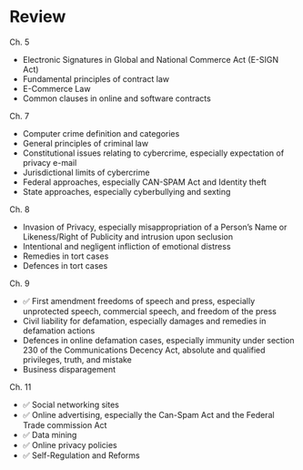 # Review

Ch. 5

* Electronic Signatures in Global and National Commerce Act (E-SIGN Act)
* Fundamental principles of contract law
* E-Commerce Law
* Common clauses in online and software contracts

Ch. 7

* Computer crime definition and categories
* General principles of criminal law
* Constitutional issues relating to cybercrime, especially expectation of privacy e-mail
* Jurisdictional limits of cybercrime
* Federal approaches, especially CAN-SPAM Act and Identity theft
* State approaches, especially cyberbullying and sexting

Ch. 8

* Invasion of Privacy, especially misappropriation of a Person’s Name or Likeness/Right of Publicity and intrusion upon seclusion
* Intentional and negligent infliction of emotional distress
* Remedies in tort cases
* Defences in tort cases

Ch. 9

* ✅ First amendment freedoms of speech and press, especially unprotected speech, commercial speech, and freedom of the press
* Civil liability for defamation, especially damages and remedies in defamation actions
* Defences in online defamation cases, especially immunity under section 230 of the Communications Decency Act, absolute and qualified privileges, truth, and mistake
* Business disparagement

Ch. 11

* ✅ Social networking sites
* ✅ Online advertising, especially the Can-Spam Act and the Federal Trade commission Act
* ✅ Data mining
* ✅ Online privacy policies
* ✅ Self-Regulation and Reforms
